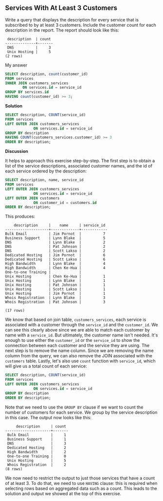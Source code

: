 ## Services With At Least 3 Customers

Write a query that displays the description for every service that is subscribed to by at least 3 customers. Include the customer count for each description in the report. The report should look like this:

```plaintext
 description  | count
--------------+-------
 DNS          |     3
 Unix Hosting |     5
(2 rows)
```

My answer
```sql
SELECT description, count(customer_id)
FROM services
INNER JOIN customers_services 
        ON services.id = service_id
GROUP BY services.id
HAVING count(customer_id) >= 3;
```

**Solution**
```sql
SELECT description, COUNT(service_id)
FROM services
LEFT OUTER JOIN customers_services
             ON services.id = service_id
GROUP BY description
HAVING COUNT(customers_services.customer_id) >= 3
ORDER BY description;
```

**Discussion**

It helps to approach this exercise step-by-step. The first step is to obtain a list of the service descriptions, associated customer names, and the id of each service ordered by the description:

```sql
SELECT description, name, service_id
FROM services
LEFT OUTER JOIN customers_services
             ON services.id = service_id
LEFT OUTER JOIN customers
             ON customer_id = customers.id
ORDER BY description;
```

This produces:
```plaintext
    description     |    name     | service_id
--------------------+-------------+------------
Bulk Email          | Jim Pornot  |          7
Business Support    | Lynn Blake  |          5
DNS                 | Lynn Blake  |          2
DNS                 | Pat Johnson |          2
DNS                 | Scott Lakso |          2
Dedicated Hosting   | Jim Pornot  |          6
Dedicated Hosting   | Scott Lakso |          6
High Bandwidth      | Lynn Blake  |          4
High Bandwidth      | Chen Ke-Hua |          4
One-to-one Training |             |
Unix Hosting        | Chen Ke-Hua |          1
Unix Hosting        | Lynn Blake  |          1
Unix Hosting        | Pat Johnson |          1
Unix Hosting        | Scott Lakso |          1
Unix Hosting        | Jim Pornot  |          1
Whois Registration  | Lynn Blake  |          3
Whois Registration  | Pat Johnson |          3

(17 rows)
```

We know that based on join table, `customers_services`, each service is associated with a customer through the `service_id` and the `customer_id`. We can see this clearly above since we are able to match each customer by name with a `service_id`. But ultimately, the customer name isn't needed. It's enough to use either the `customer_id` or the `service_id` to show the connection between each customer and the service they are using. The next step is to remove the name column. Since we are removing the name column from the query, we can also remove the JOIN associated with the `customers` table. Lastly, let's also use `count` function with `service_id`, which will give us a total count of each service:

```sql
SELECT description, COUNT(service_id)
FROM services
LEFT OUTER JOIN customers_services
             ON services.id = service_id
GROUP BY description
ORDER BY description;
```

Note that we need to use the `GROUP BY` clause if we want to count the number of customers for each service. We group by the service description in this case. The output now looks like this:

```plaintext
     description     | count
---------------------+-------
 Bulk Email          |     1
 Business Support    |     1
 DNS                 |     3
 Dedicated Hosting   |     2
 High Bandwidth      |     2
 One-to-one Training |     0
 Unix Hosting        |     5
 Whois Registration  |     2
(8 rows)
```

We now need to restrict the output to just those services that have a count of at least 3. To do that, we need to use `HAVING` clause: this is required when selecting rows based on aggregated data such as a count. This leads to the solution and output we showed at the top of this exercise.
